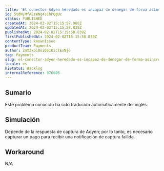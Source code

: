 ```yaml
---
title: 'El conector Adyen heredado es incapaz de denegar de forma asíncrona la captura de pagos'
id: 5tdNyMfA5zeNg4sCbPQgUc
status: PUBLISHED
createdAt: 2024-02-02T15:15:57.980Z
updatedAt: 2024-02-02T15:15:58.839Z
publishedAt: 2024-02-02T15:15:58.839Z
firstPublishedAt: 2024-02-02T15:15:58.839Z
contentType: knownIssue
productTeam: Payments
author: 2mXZkbi0oi061KicTExNjo
tag: Payments
slug: el-conector-adyen-heredado-es-incapaz-de-denegar-de-forma-asincrona-la-captura-de-pagos
locale: es
kiStatus: Backlog
internalReference: 976005
---
```


## Sumario

<div class="alert alert-info">
  <p>Este problema conocido ha sido traducido automáticamente del inglés.</p>
</div>



## Simulación


Depende de la respuesta de captura de Adyen; por lo tanto, es necesario capturar un pago para recibir una notificación de captura fallida.



## Workaround


N/A





